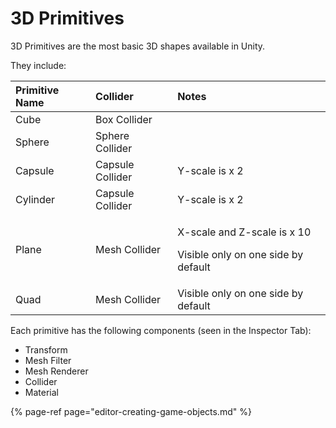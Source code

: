 # 3D Primitives

3D Primitives are the most basic 3D shapes available in Unity.

They include:

<table>
  <thead>
    <tr>
      <th style="text-align:left">Primitive Name</th>
      <th style="text-align:left">Collider</th>
      <th style="text-align:left">Notes</th>
    </tr>
  </thead>
  <tbody>
    <tr>
      <td style="text-align:left">Cube</td>
      <td style="text-align:left">Box Collider</td>
      <td style="text-align:left"></td>
    </tr>
    <tr>
      <td style="text-align:left">Sphere</td>
      <td style="text-align:left">Sphere Collider</td>
      <td style="text-align:left"></td>
    </tr>
    <tr>
      <td style="text-align:left">Capsule</td>
      <td style="text-align:left">Capsule Collider</td>
      <td style="text-align:left">Y-scale is x 2</td>
    </tr>
    <tr>
      <td style="text-align:left">Cylinder</td>
      <td style="text-align:left">Capsule Collider</td>
      <td style="text-align:left">Y-scale is x 2</td>
    </tr>
    <tr>
      <td style="text-align:left">Plane</td>
      <td style="text-align:left">Mesh Collider</td>
      <td style="text-align:left">
        <p>X-scale and Z-scale is x 10</p>
        <p>Visible only on one side by default</p>
      </td>
    </tr>
    <tr>
      <td style="text-align:left">Quad</td>
      <td style="text-align:left">Mesh Collider</td>
      <td style="text-align:left">Visible only on one side by default</td>
    </tr>
  </tbody>
</table>

Each primitive has the following components \(seen in the Inspector Tab\):

* Transform
* Mesh Filter
* Mesh Renderer
* Collider
* Material

{% page-ref page="editor-creating-game-objects.md" %}



